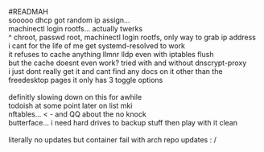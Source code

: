 #READMAH
<br>
sooooo dhcp got random ip assign...<br>
machinectl login rootfs... actually twerks<br>
^ chroot, passwd root, machinectl login rootfs, only way to grab ip address<br>
i cant for the life of me get systemd-resolved to work<br>
it refuses to cache anything llmnr lldp even with iptables flush<br>
but the cache doesnt even work? tried with and without dnscrypt-proxy<br>
i just dont really get it and cant find any docs on it other than the freedesktop pages it only has 3 toggle options<br>
<br>
definitly slowing down on this for awhile<br>
todoish at some point later on list mki<br>
nftables... < - and QQ about the no knock<br>
butterface... i need hard drives to backup stuff then play with it clean<br>
<br>
literally no updates but container fail with arch repo updates : /<br>
<br>
<br>
<br>
<br>
<br>
<br>
